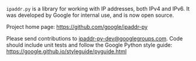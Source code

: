 `ipaddr.py` is a library for working with IP addresses, both IPv4 and IPv6.
It was developed by Google for internal use, and is now open source.

Project home page: https://github.com/google/ipaddr-py

Please send contributions to ipaddr-py-dev@googlegroups.com.  Code should
include unit tests and follow the Google Python style guide:
https://google.github.io/styleguide/pyguide.html
